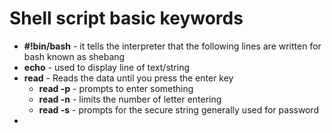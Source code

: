 # Shell script basic keywords
* **#!bin/bash** - it tells the interpreter that the following lines are written for bash known as shebang
* **echo** - used to display line of text/string
* **read** - Reads the data until you press the enter key
  * **read -p** - prompts to enter something 
  * **read -n** - limits the number of letter entering
  * **read -s** - prompts for the secure string generally used for password
*  
  

